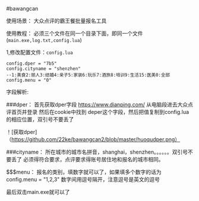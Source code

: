 #bawangcan

使用场景：
大众点评的霸王餐批量报名工具

使用教程：
必须三个文件在同一个目录下面，即同一个文件(```main.exe,log.txt,config.lua```)

1,修改配置文件：```config.lua```

```
config.dper = "7b5"
config.cityname = "shenzhen"
--1:美食2:丽人3:结婚4:亲子5:家装6:玩乐7:酒旅8:培训9:生活15:医美0:全部
config.menu = "0"
```
字段解析:

###dper：
首先获取dper字段
https://www.dianping.com/
从电脑段进去大众点评首页并登录
然后在cookie中找到 deper这个字段，然后把值复制到config.lua的相应位置，双引号不要丢了

！[获取dper]（https://github.com/22ke/bawangcan2/blob/master/huoqudper.png）

###cityname：
所在城市的城市名拼音，shanghai，shenzhen。。。。。。双引号不要丢了
必须得符合要求，点评要求得账号居住地和报名的城市相同。

$$$menu：
报名的类别，填数字就可以了，如果填多个数字的话为
config.menu = "1,2,3"
数字间用逗号隔开，注意逗号是英文的逗号

最后双击main.exe就可以了
